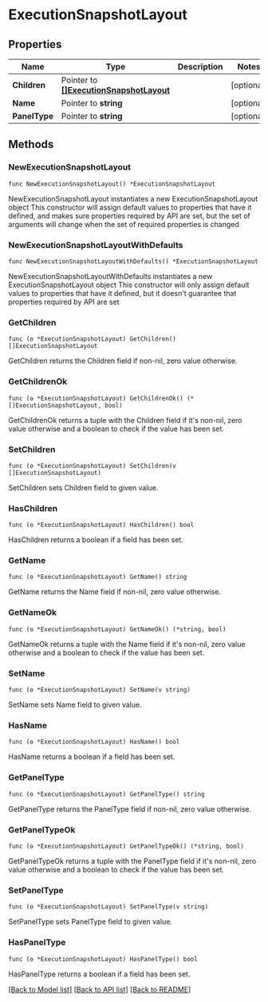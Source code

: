 # ExecutionSnapshotLayout

## Properties

Name | Type | Description | Notes
------------ | ------------- | ------------- | -------------
**Children** | Pointer to [**[]ExecutionSnapshotLayout**](ExecutionSnapshotLayout.md) |  | [optional] 
**Name** | Pointer to **string** |  | [optional] 
**PanelType** | Pointer to **string** |  | [optional] 

## Methods

### NewExecutionSnapshotLayout

`func NewExecutionSnapshotLayout() *ExecutionSnapshotLayout`

NewExecutionSnapshotLayout instantiates a new ExecutionSnapshotLayout object
This constructor will assign default values to properties that have it defined,
and makes sure properties required by API are set, but the set of arguments
will change when the set of required properties is changed

### NewExecutionSnapshotLayoutWithDefaults

`func NewExecutionSnapshotLayoutWithDefaults() *ExecutionSnapshotLayout`

NewExecutionSnapshotLayoutWithDefaults instantiates a new ExecutionSnapshotLayout object
This constructor will only assign default values to properties that have it defined,
but it doesn't guarantee that properties required by API are set

### GetChildren

`func (o *ExecutionSnapshotLayout) GetChildren() []ExecutionSnapshotLayout`

GetChildren returns the Children field if non-nil, zero value otherwise.

### GetChildrenOk

`func (o *ExecutionSnapshotLayout) GetChildrenOk() (*[]ExecutionSnapshotLayout, bool)`

GetChildrenOk returns a tuple with the Children field if it's non-nil, zero value otherwise
and a boolean to check if the value has been set.

### SetChildren

`func (o *ExecutionSnapshotLayout) SetChildren(v []ExecutionSnapshotLayout)`

SetChildren sets Children field to given value.

### HasChildren

`func (o *ExecutionSnapshotLayout) HasChildren() bool`

HasChildren returns a boolean if a field has been set.

### GetName

`func (o *ExecutionSnapshotLayout) GetName() string`

GetName returns the Name field if non-nil, zero value otherwise.

### GetNameOk

`func (o *ExecutionSnapshotLayout) GetNameOk() (*string, bool)`

GetNameOk returns a tuple with the Name field if it's non-nil, zero value otherwise
and a boolean to check if the value has been set.

### SetName

`func (o *ExecutionSnapshotLayout) SetName(v string)`

SetName sets Name field to given value.

### HasName

`func (o *ExecutionSnapshotLayout) HasName() bool`

HasName returns a boolean if a field has been set.

### GetPanelType

`func (o *ExecutionSnapshotLayout) GetPanelType() string`

GetPanelType returns the PanelType field if non-nil, zero value otherwise.

### GetPanelTypeOk

`func (o *ExecutionSnapshotLayout) GetPanelTypeOk() (*string, bool)`

GetPanelTypeOk returns a tuple with the PanelType field if it's non-nil, zero value otherwise
and a boolean to check if the value has been set.

### SetPanelType

`func (o *ExecutionSnapshotLayout) SetPanelType(v string)`

SetPanelType sets PanelType field to given value.

### HasPanelType

`func (o *ExecutionSnapshotLayout) HasPanelType() bool`

HasPanelType returns a boolean if a field has been set.


[[Back to Model list]](../README.md#documentation-for-models) [[Back to API list]](../README.md#documentation-for-api-endpoints) [[Back to README]](../README.md)


